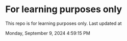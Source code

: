 # For learning purposes only
This repo is for learning purposes only.
Last updated at

Monday, September 9, 2024 4:59:15 PM

